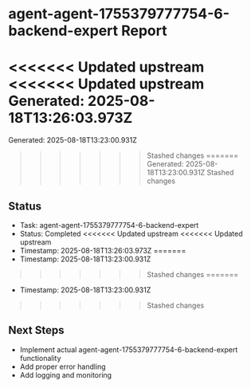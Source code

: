# agent-agent-1755379777754-6-backend-expert Report

<<<<<<< Updated upstream
<<<<<<< Updated upstream
Generated: 2025-08-18T13:26:03.973Z
=======
Generated: 2025-08-18T13:23:00.931Z
>>>>>>> Stashed changes
=======
Generated: 2025-08-18T13:23:00.931Z
>>>>>>> Stashed changes

## Status
- Task: agent-agent-1755379777754-6-backend-expert
- Status: Completed
<<<<<<< Updated upstream
<<<<<<< Updated upstream
- Timestamp: 2025-08-18T13:26:03.973Z
=======
- Timestamp: 2025-08-18T13:23:00.931Z
>>>>>>> Stashed changes
=======
- Timestamp: 2025-08-18T13:23:00.931Z
>>>>>>> Stashed changes

## Next Steps
- Implement actual agent-agent-1755379777754-6-backend-expert functionality
- Add proper error handling
- Add logging and monitoring
